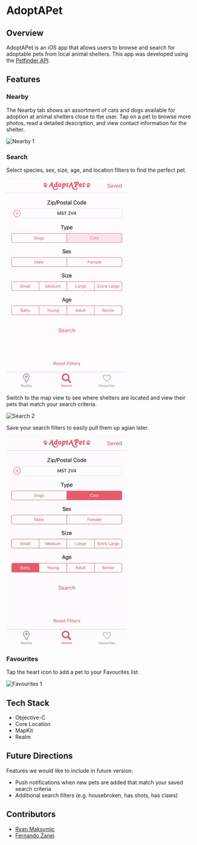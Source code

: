 # AdoptAPet

## Overview
AdoptAPet is an iOS app that allows users to browse and search for adoptable pets from local animal shelters. This app was developed using the [Petfinder API](https://www.petfinder.com/developers/api-docs).


## Features

### Nearby

The Nearby tab shows an assortment of cats and dogs available for adoption at animal shelters close to the user. Tap on a pet to browse more photos, read a detailed description, and view contact information for the shelter.

![Nearby 1](Documentation/AdoptAPet_1.gif)


### Search

Select species, sex, size, age, and location filters to find the perfect pet.

![Search 1](Documentation/AdoptAPet_2.gif)

Switch to the map view to see where shelters are located and view their pets that match your search criteria.

![Search 2](Documentation/AdoptAPet_3.gif)

Save your search filters to easily pull them up agian later.

![Search 3](Documentation/AdoptAPet_4.gif)


### Favourites

Tap the heart icon to add a pet to your Favourites list.

![Favourites 1](Documentation/AdoptAPet_5.gif)


## Tech Stack

* Objective-C
* Core Location
* MapKit
* Realm


## Future Directions

Features we would like to include in future version:
* Push notifications when new pets are added that match your saved search criteria
* Additional search filters (e.g. housebroken, has shots, has claws)


## Contributors
* [Ryan Maksymic](https://github.com/ryanmaksymic)
* [Fernando Zanei](https://github.com/fernandozanei)

